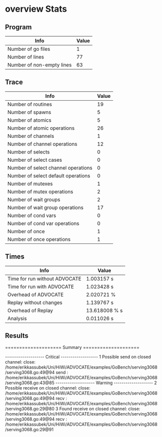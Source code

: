 # overview Stats

## Program
| Info | Value |
| - | - |
| Number of go files | 1 |
| Number of lines | 77 |
| Number of non-empty lines | 63 |


## Trace
| Info | Value |
| - | - |
| Number of routines | 19 |
| Number of spawns | 5 |
| Number of atomics | 5 |
| Number of atomic operations | 26 |
| Number of channels | 1 |
| Number of channel operations | 12 |
| Number of selects | 0 |
| Number of select cases | 0 |
| Number of select channel operations | 0 |
| Number of select default operations | 0 |
| Number of mutexes | 1 |
| Number of mutex operations | 2 |
| Number of wait groups | 2 |
| Number of wait group operations | 17 |
| Number of cond vars | 0 |
| Number of cond var operations | 0 |
| Number of once | 1| 
| Number of once operations | 1 |


## Times
| Info | Value |
| - | - |
| Time for run without ADVOCATE | 1.003157 s |
| Time for run with ADVOCATE | 1.023428 s |
| Overhead of ADVOCATE | 2.020721 % |
| Replay without changes | 1.139767 s |
| Overhead of Replay | 13.618008 % s |
| Analysis | 0.011026 s |


## Results
==================== Summary ====================

-------------------- Critical -------------------
1 Possible send on closed channel:
	close: /home/erikkassubek/Uni/HiWi/ADVOCATE/examples/GoBench/serving3068/serving3068.go:49@94
	send : /home/erikkassubek/Uni/HiWi/ADVOCATE/examples/GoBench/serving3068/serving3068.go:43@85
-------------------- Warning --------------------
2 Possible receive on closed channel:
	close: /home/erikkassubek/Uni/HiWi/ADVOCATE/examples/GoBench/serving3068/serving3068.go:49@94
	recv : /home/erikkassubek/Uni/HiWi/ADVOCATE/examples/GoBench/serving3068/serving3068.go:29@80
3 Found receive on closed channel:
	close: /home/erikkassubek/Uni/HiWi/ADVOCATE/examples/GoBench/serving3068/serving3068.go:49@94
	recv : /home/erikkassubek/Uni/HiWi/ADVOCATE/examples/GoBench/serving3068/serving3068.go:29@91
